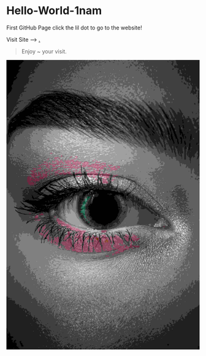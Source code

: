 # Hello-World-1nam
First GitHub Page click the lil dot to go to the website!

Visit Site -->   <a href="https://1nam.github.io/website/" target="_blank" rel="noopener noreferrer">.</a>
> Enjoy ~ your visit.


![Eye][id]



[id]: eye2.jpg  "eye"
